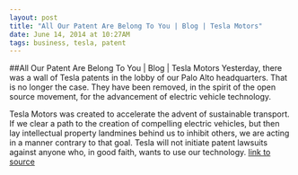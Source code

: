 ```yaml
---
layout: post
title: "All Our Patent Are Belong To You | Blog | Tesla Motors"
date: June 14, 2014 at 10:27AM
tags: business, tesla, patent
---
```

##All Our Patent Are Belong To You | Blog | Tesla Motors
Yesterday, there was a wall of Tesla patents in the lobby of our Palo Alto headquarters. That is no longer the case. They have been removed, in the spirit of the open source movement, for the advancement of electric vehicle technology.

Tesla Motors was created to accelerate the advent of sustainable transport. If we clear a path to the creation of compelling electric vehicles, but then lay intellectual property landmines behind us to inhibit others, we are acting in a manner contrary to that goal. Tesla will not initiate patent lawsuits against anyone who, in good faith, wants to use our technology.
[link to source](http://ift.tt/1kReiPd) 
